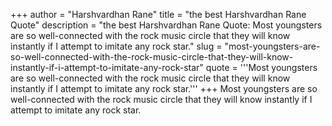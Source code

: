 +++
author = "Harshvardhan Rane"
title = "the best Harshvardhan Rane Quote"
description = "the best Harshvardhan Rane Quote: Most youngsters are so well-connected with the rock music circle that they will know instantly if I attempt to imitate any rock star."
slug = "most-youngsters-are-so-well-connected-with-the-rock-music-circle-that-they-will-know-instantly-if-i-attempt-to-imitate-any-rock-star"
quote = '''Most youngsters are so well-connected with the rock music circle that they will know instantly if I attempt to imitate any rock star.'''
+++
Most youngsters are so well-connected with the rock music circle that they will know instantly if I attempt to imitate any rock star.
